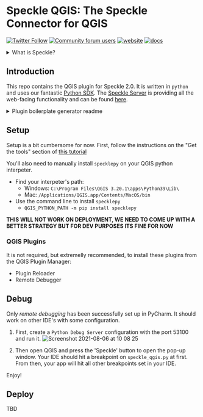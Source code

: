 # Speckle QGIS: The Speckle Connector for QGIS

[![Twitter Follow](https://img.shields.io/twitter/follow/SpeckleSystems?style=social)](https://twitter.com/SpeckleSystems) [![Community forum users](https://img.shields.io/discourse/users?server=https%3A%2F%2Fdiscourse.speckle.works&style=flat-square&logo=discourse&logoColor=white)](https://discourse.speckle.works) [![website](https://img.shields.io/badge/https://-speckle.systems-royalblue?style=flat-square)](https://speckle.systems) [![docs](https://img.shields.io/badge/docs-speckle.guide-orange?style=flat-square&logo=read-the-docs&logoColor=white)](https://speckle.guide/dev/)

<details>
  <summary>What is Speckle?</summary>
  

  Speckle is the Open Source Data Platform for AEC. Speckle allows you to say goodbye to files: we give you object-level control of what you share, infinite versioning history & changelogs. Read more on [our website](https://speckle.systems).

</details>

## Introduction

This repo contains the QGIS plugin for Speckle 2.0. It is written in `python` and uses our fantastic [Python SDK](https://github.com/specklesystems/speckle-py). The [Speckle Server](https://github.com/specklesystems/Server) is providing all the web-facing functionality and can be found [here](https://github.com/specklesystems/Server).

<details>
<summary> Plugin boilerplate generator readme
</summary>

Plugin Builder Results

Your plugin SpeckleQGIS was created in:
    /Users/alan/Documents/Speckle/speckle_qgis

Your QGIS plugin directory is located at:
    /Users/alan/Library/Application Support/QGIS/QGIS3/profiles/default/python/plugins

What's Next:

  * Copy the entire directory containing your new plugin to the QGIS plugin
    directory

  * Compile the resources file using pyrcc5

  * Run the tests (``make test``)

  * Test the plugin by enabling it in the QGIS plugin manager

  * Customize it by editing the implementation file: ``speckle_qgis.py``

  * Create your own custom icon, replacing the default icon.png

  * Modify your user interface by opening SpeckleQGIS_dialog_base.ui in Qt Designer

  * You can use the Makefile to compile your Ui and resource files when
    you make changes. This requires GNU make (gmake)

For more information, see the PyQGIS Developer Cookbook at:
http://www.qgis.org/pyqgis-cookbook/index.html

(C) 2011-2018 GeoApt LLC - geoapt.com

</details>

## Setup

Setup is a bit cumbersome for now. First, follow the instructions on the "Get the tools" section of [this tutorial](https://www.qgistutorials.com/en/docs/3/building_a_python_plugin.html#get-the-tools)

You'll also need to manually install `specklepy` on your QGIS python interpeter.

- Find your interpeter's path:
  - Windows: `C:\Program Files\QGIS 3.20.1\apps\Python39\Lib\`
  - Mac: `/Applications/QGIS.app/Contents/MacOS/bin`
- Use the command line to install `specklepy`
  - `QGIS_PYTHON_PATH -m pip install specklepy`


**THIS WILL NOT WORK ON DEPLOYMENT, WE NEED TO COME UP WITH A BETTER STRATEGY BUT FOR DEV PURPOSES ITS FINE FOR NOW**

### QGIS Plugins

It is not required, but extremelly recommended, to install these plugins from the QGIS Plugin Manager:

- Plugin Reloader
- Remote Debugger

## Debug

Only *remote debugging* has been successfully set up in PyCharm. It should work on other IDE's with some configuration.

1. First, create a `Python Debug Server` configuration with the port 53100 and run it.
   ![Screenshot 2021-08-06 at 10 08 25](https://user-images.githubusercontent.com/2316535/128479786-014c0ae9-6710-4f25-8a30-c9155ac881cc.png)

3. Then open QGIS and press the 'Speckle' button to open the pop-up window. Your IDE should hit a breakpoint on `speckle_qgis.py` at first. From then, your app will hit all other breakpoints set in your IDE.

Enjoy!

## Deploy

TBD
